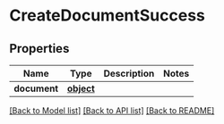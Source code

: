 # CreateDocumentSuccess

## Properties
Name | Type | Description | Notes
------------ | ------------- | ------------- | -------------
**document** | [**object**](.md) |  | 

[[Back to Model list]](../README.md#documentation-for-models) [[Back to API list]](../README.md#documentation-for-api-endpoints) [[Back to README]](../README.md)



